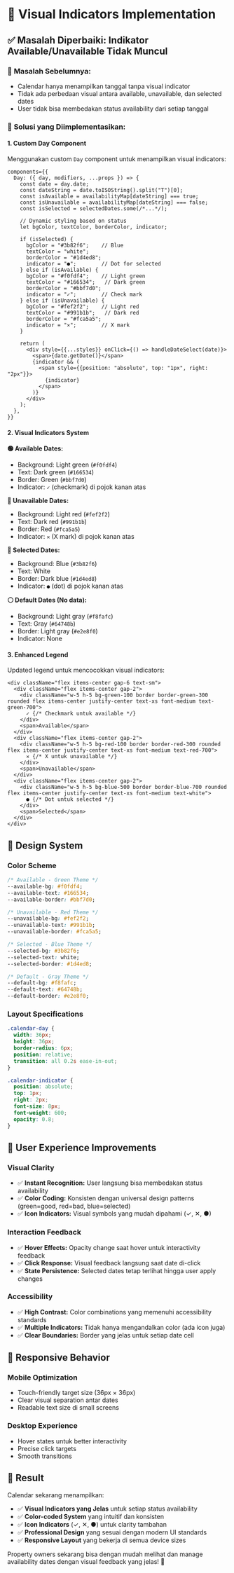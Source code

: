 # 🎯 Visual Indicators Implementation

## ✅ Masalah Diperbaiki: Indikator Available/Unavailable Tidak Muncul

### 🐛 **Masalah Sebelumnya:**

- Calendar hanya menampilkan tanggal tanpa visual indicator
- Tidak ada perbedaan visual antara available, unavailable, dan selected dates
- User tidak bisa membedakan status availability dari setiap tanggal

### 🔧 **Solusi yang Diimplementasikan:**

#### 1. **Custom Day Component**

Menggunakan custom `Day` component untuk menampilkan visual indicators:

```tsx
components={{
  Day: ({ day, modifiers, ...props }) => {
    const date = day.date;
    const dateString = date.toISOString().split("T")[0];
    const isAvailable = availabilityMap[dateString] === true;
    const isUnavailable = availabilityMap[dateString] === false;
    const isSelected = selectedDates.some(/*...*/);

    // Dynamic styling based on status
    let bgColor, textColor, borderColor, indicator;

    if (isSelected) {
      bgColor = "#3b82f6";    // Blue
      textColor = "white";
      borderColor = "#1d4ed8";
      indicator = "●";        // Dot for selected
    } else if (isAvailable) {
      bgColor = "#f0fdf4";    // Light green
      textColor = "#166534";   // Dark green
      borderColor = "#bbf7d0";
      indicator = "✓";        // Check mark
    } else if (isUnavailable) {
      bgColor = "#fef2f2";    // Light red
      textColor = "#991b1b";   // Dark red
      borderColor = "#fca5a5";
      indicator = "✕";        // X mark
    }

    return (
      <div style={{...styles}} onClick={() => handleDateSelect(date)}>
        <span>{date.getDate()}</span>
        {indicator && (
          <span style={{position: "absolute", top: "1px", right: "2px"}}>
            {indicator}
          </span>
        )}
      </div>
    );
  },
}}
```

#### 2. **Visual Indicators System**

**🟢 Available Dates:**

- Background: Light green (`#f0fdf4`)
- Text: Dark green (`#166534`)
- Border: Green (`#bbf7d0`)
- Indicator: `✓` (checkmark) di pojok kanan atas

**🔴 Unavailable Dates:**

- Background: Light red (`#fef2f2`)
- Text: Dark red (`#991b1b`)
- Border: Red (`#fca5a5`)
- Indicator: `✕` (X mark) di pojok kanan atas

**🔵 Selected Dates:**

- Background: Blue (`#3b82f6`)
- Text: White
- Border: Dark blue (`#1d4ed8`)
- Indicator: `●` (dot) di pojok kanan atas

**⚪ Default Dates (No data):**

- Background: Light gray (`#f8fafc`)
- Text: Gray (`#64748b`)
- Border: Light gray (`#e2e8f0`)
- Indicator: None

#### 3. **Enhanced Legend**

Updated legend untuk mencocokkan visual indicators:

```tsx
<div className="flex items-center gap-6 text-sm">
  <div className="flex items-center gap-2">
    <div className="w-5 h-5 bg-green-100 border border-green-300 rounded flex items-center justify-center text-xs font-medium text-green-700">
      ✓ {/* Checkmark untuk available */}
    </div>
    <span>Available</span>
  </div>
  <div className="flex items-center gap-2">
    <div className="w-5 h-5 bg-red-100 border border-red-300 rounded flex items-center justify-center text-xs font-medium text-red-700">
      ✕ {/* X untuk unavailable */}
    </div>
    <span>Unavailable</span>
  </div>
  <div className="flex items-center gap-2">
    <div className="w-5 h-5 bg-blue-500 border border-blue-700 rounded flex items-center justify-center text-xs font-medium text-white">
      ● {/* Dot untuk selected */}
    </div>
    <span>Selected</span>
  </div>
</div>
```

## 🎨 **Design System**

### Color Scheme

```css
/* Available - Green Theme */
--available-bg: #f0fdf4;
--available-text: #166534;
--available-border: #bbf7d0;

/* Unavailable - Red Theme */
--unavailable-bg: #fef2f2;
--unavailable-text: #991b1b;
--unavailable-border: #fca5a5;

/* Selected - Blue Theme */
--selected-bg: #3b82f6;
--selected-text: white;
--selected-border: #1d4ed8;

/* Default - Gray Theme */
--default-bg: #f8fafc;
--default-text: #64748b;
--default-border: #e2e8f0;
```

### Layout Specifications

```css
.calendar-day {
  width: 36px;
  height: 36px;
  border-radius: 6px;
  position: relative;
  transition: all 0.2s ease-in-out;
}

.calendar-indicator {
  position: absolute;
  top: 1px;
  right: 2px;
  font-size: 8px;
  font-weight: 600;
  opacity: 0.8;
}
```

## 🚀 **User Experience Improvements**

### Visual Clarity

- ✅ **Instant Recognition:** User langsung bisa membedakan status availability
- ✅ **Color Coding:** Konsisten dengan universal design patterns (green=good, red=bad, blue=selected)
- ✅ **Icon Indicators:** Visual symbols yang mudah dipahami (✓, ✕, ●)

### Interaction Feedback

- ✅ **Hover Effects:** Opacity change saat hover untuk interactivity feedback
- ✅ **Click Response:** Visual feedback langsung saat date di-click
- ✅ **State Persistence:** Selected dates tetap terlihat hingga user apply changes

### Accessibility

- ✅ **High Contrast:** Color combinations yang memenuhi accessibility standards
- ✅ **Multiple Indicators:** Tidak hanya mengandalkan color (ada icon juga)
- ✅ **Clear Boundaries:** Border yang jelas untuk setiap date cell

## 📱 **Responsive Behavior**

### Mobile Optimization

- Touch-friendly target size (36px × 36px)
- Clear visual separation antar dates
- Readable text size di small screens

### Desktop Experience

- Hover states untuk better interactivity
- Precise click targets
- Smooth transitions

## 🎯 **Result**

Calendar sekarang menampilkan:

- ✅ **Visual Indicators yang Jelas** untuk setiap status availability
- ✅ **Color-coded System** yang intuitif dan konsisten
- ✅ **Icon Indicators** (✓, ✕, ●) untuk clarity tambahan
- ✅ **Professional Design** yang sesuai dengan modern UI standards
- ✅ **Responsive Layout** yang bekerja di semua device sizes

Property owners sekarang bisa dengan mudah melihat dan manage availability dates dengan visual feedback yang jelas! 🎉
